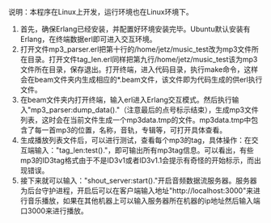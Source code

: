 说明：本程序在Linux上开发，运行环境也在Linux环境下。

1. 首先，确保Erlang已经安装，并配置好环境安装完毕。Ubuntu默认安装有Erlang，在终端数据erl即可进入交互环境。
2. 打开文件mp3_parser.erl把第十行的/home/jetz/music_test改为mp3文件所在目录。打开文件tag_len.erl同样把第九行/home/jetz/music_test该为mp3文件所在目录，保存退出。打开终端，进入代码目录，执行make命令，这样会在beam文件夹内生成相应的*.beam文件，该文件即为代码生成的供erl执行文件。
3. 在beam文件夹内打开终端，输入erl进入Erlang交互模式。然后执行输入"mp3_parser:dump_data()."（注意最后的点号标示结束），生成mp3文件列表，这时会在当前文件生成一个mp3data.tmp的文件。mp3data.tmp中包含了每一首mp3的位置，名称，音轨，专辑等，可打开具体查看。
4. 生成播放列表文件后，可以进行测试，查看每个mp3的tag，具体操作：在交互端输入："tag_len:test()."，即可输出所有mp3tag信息。可以看出，有些mp3的ID3tag格式由于不是ID3v1或者ID3v1.1会提示有奇怪的开始标示，而出现错误。
5. 接下来就可以输入："shout_server:start()."开启音频数据流服务器。服务器为后台守护进程，开启后可以在客户端输入地址"http://localhost:3000"来进行音乐播放，如果在其他机器上可以输入服务器所在机器的ip地址然后输入端口3000来进行播放。